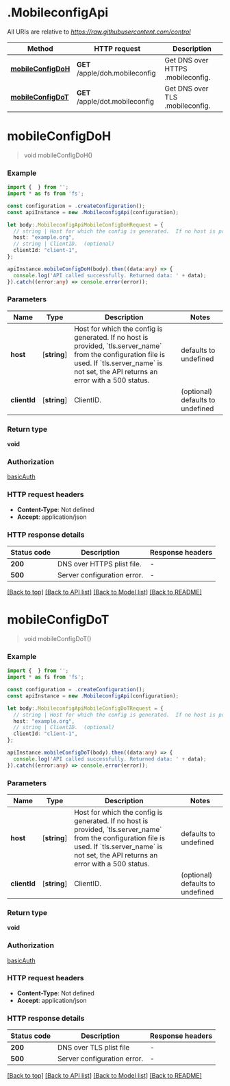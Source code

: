 # .MobileconfigApi

All URIs are relative to *https://raw.githubusercontent.com/control*

Method | HTTP request | Description
------------- | ------------- | -------------
[**mobileConfigDoH**](MobileconfigApi.md#mobileConfigDoH) | **GET** /apple/doh.mobileconfig | Get DNS over HTTPS .mobileconfig.
[**mobileConfigDoT**](MobileconfigApi.md#mobileConfigDoT) | **GET** /apple/dot.mobileconfig | Get DNS over TLS .mobileconfig.


# **mobileConfigDoH**
> void mobileConfigDoH()


### Example


```typescript
import {  } from '';
import * as fs from 'fs';

const configuration = .createConfiguration();
const apiInstance = new .MobileconfigApi(configuration);

let body:.MobileconfigApiMobileConfigDoHRequest = {
  // string | Host for which the config is generated.  If no host is provided, `tls.server_name` from the configuration file is used.  If `tls.server_name` is not set, the API returns an error with a 500 status. 
  host: "example.org",
  // string | ClientID.  (optional)
  clientId: "client-1",
};

apiInstance.mobileConfigDoH(body).then((data:any) => {
  console.log('API called successfully. Returned data: ' + data);
}).catch((error:any) => console.error(error));
```


### Parameters

Name | Type | Description  | Notes
------------- | ------------- | ------------- | -------------
 **host** | [**string**] | Host for which the config is generated.  If no host is provided, &#x60;tls.server_name&#x60; from the configuration file is used.  If &#x60;tls.server_name&#x60; is not set, the API returns an error with a 500 status.  | defaults to undefined
 **clientId** | [**string**] | ClientID.  | (optional) defaults to undefined


### Return type

**void**

### Authorization

[basicAuth](README.md#basicAuth)

### HTTP request headers

 - **Content-Type**: Not defined
 - **Accept**: application/json


### HTTP response details
| Status code | Description | Response headers |
|-------------|-------------|------------------|
**200** | DNS over HTTPS plist file. |  -  |
**500** | Server configuration error. |  -  |

[[Back to top]](#) [[Back to API list]](README.md#documentation-for-api-endpoints) [[Back to Model list]](README.md#documentation-for-models) [[Back to README]](README.md)

# **mobileConfigDoT**
> void mobileConfigDoT()


### Example


```typescript
import {  } from '';
import * as fs from 'fs';

const configuration = .createConfiguration();
const apiInstance = new .MobileconfigApi(configuration);

let body:.MobileconfigApiMobileConfigDoTRequest = {
  // string | Host for which the config is generated.  If no host is provided, `tls.server_name` from the configuration file is used.  If `tls.server_name` is not set, the API returns an error with a 500 status. 
  host: "example.org",
  // string | ClientID.  (optional)
  clientId: "client-1",
};

apiInstance.mobileConfigDoT(body).then((data:any) => {
  console.log('API called successfully. Returned data: ' + data);
}).catch((error:any) => console.error(error));
```


### Parameters

Name | Type | Description  | Notes
------------- | ------------- | ------------- | -------------
 **host** | [**string**] | Host for which the config is generated.  If no host is provided, &#x60;tls.server_name&#x60; from the configuration file is used.  If &#x60;tls.server_name&#x60; is not set, the API returns an error with a 500 status.  | defaults to undefined
 **clientId** | [**string**] | ClientID.  | (optional) defaults to undefined


### Return type

**void**

### Authorization

[basicAuth](README.md#basicAuth)

### HTTP request headers

 - **Content-Type**: Not defined
 - **Accept**: application/json


### HTTP response details
| Status code | Description | Response headers |
|-------------|-------------|------------------|
**200** | DNS over TLS plist file |  -  |
**500** | Server configuration error. |  -  |

[[Back to top]](#) [[Back to API list]](README.md#documentation-for-api-endpoints) [[Back to Model list]](README.md#documentation-for-models) [[Back to README]](README.md)


